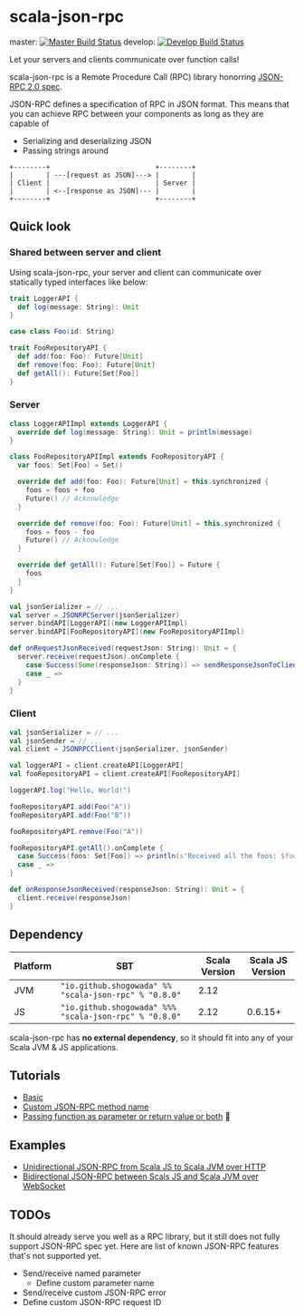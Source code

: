 # scala-json-rpc

master: [![Master Build Status](https://travis-ci.org/shogowada/scala-json-rpc.svg?branch=master)](https://travis-ci.org/shogowada/scala-json-rpc)
develop: [![Develop Build Status](https://travis-ci.org/shogowada/scala-json-rpc.svg?branch=develop)](https://travis-ci.org/shogowada/scala-json-rpc)

Let your servers and clients communicate over function calls!

scala-json-rpc is a Remote Procedure Call (RPC) library honorring [JSON-RPC 2.0 spec](http://www.jsonrpc.org).

JSON-RPC defines a specification of RPC in JSON format. This means that you can achieve RPC between your components as long as they are capable of

- Serializing and deserializing JSON
- Passing strings around

```
+--------+                          +--------+
|        | ---[request as JSON]---> |        |
| Client |                          | Server |
|        | <--[response as JSON]--- |        |
+--------+                          +--------+
```

## Quick look

### Shared between server and client

Using scala-json-rpc, your server and client can communicate over statically typed interfaces like below:

```scala
trait LoggerAPI {
  def log(message: String): Unit
}

case class Foo(id: String)

trait FooRepositoryAPI {
  def add(foo: Foo): Future[Unit]
  def remove(foo: Foo): Future[Unit]
  def getAll(): Future[Set[Foo]]
}
```

### Server

```scala
class LoggerAPIImpl extends LoggerAPI {
  override def log(message: String): Unit = println(message)
}

class FooRepositoryAPIImpl extends FooRepositoryAPI {
  var foos: Set[Foo] = Set()

  override def add(foo: Foo): Future[Unit] = this.synchronized {
    foos = foos + foo
    Future() // Acknowledge
  }

  override def remove(foo: Foo): Future[Unit] = this.synchronized {
    foos = foos - foo
    Future() // Acknowledge
  }

  override def getAll(): Future[Set[Foo]] = Future {
    foos
  }
}

val jsonSerializer = // ...
val server = JSONRPCServer(jsonSerializer)
server.bindAPI[LoggerAPI](new LoggerAPIImpl)
server.bindAPI[FooRepositoryAPI](new FooRepositoryAPIImpl)

def onRequestJsonReceived(requestJson: String): Unit = {
  server.receive(requestJson).onComplete {
    case Success(Some(responseJson: String)) => sendResponseJsonToClient(responseJson)
    case _ =>
  }
}
```

### Client

```scala
val jsonSerializer = // ...
val jsonSender = // ...
val client = JSONRPCClient(jsonSerializer, jsonSender)

val loggerAPI = client.createAPI[LoggerAPI]
val fooRepositoryAPI = client.createAPI[FooRepositoryAPI]

loggerAPI.log("Hello, World!")

fooRepositoryAPI.add(Foo("A"))
fooRepositoryAPI.add(Foo("B"))

fooRepositoryAPI.remove(Foo("A"))

fooRepositoryAPI.getAll().onComplete {
  case Success(foos: Set[Foo]) => println(s"Received all the foos: $foos")
  case _ =>
}

def onResponseJsonReceived(responseJson: String): Unit = {
  client.receive(responseJson)
}
```

## Dependency

|Platform|SBT|Scala Version|Scala JS Version|
|---|---|---|---|
|JVM|```"io.github.shogowada" %% "scala-json-rpc" % "0.8.0"```|2.12||
|JS|```"io.github.shogowada" %%% "scala-json-rpc" % "0.8.0"```|2.12|0.6.15+|

scala-json-rpc has **no external dependency**, so it should fit into any of your Scala JVM & JS applications.

## Tutorials

- [Basic](/tutorials/basic.md)
- [Custom JSON-RPC method name](/tutorials/custom-json-rpc-method-name.md)
- [Passing function as parameter or return value or both](/tutorials/passing-function-as-parameter-or-return-value-or-both.md) :tada:

## Examples

- [Unidirectional JSON-RPC from Scala JS to Scala JVM over HTTP](/examples/e2e)
- [Bidirectional JSON-RPC between Scals JS and Scala JVM over WebSocket](/examples/e2e-web-socket)

## TODOs

It should already serve you well as a RPC library, but it still does not fully support JSON-RPC spec yet. Here are list of known JSON-RPC features that's not supported yet.

- Send/receive named parameter
    - Define custom parameter name
- Send/receive custom JSON-RPC error
- Define custom JSON-RPC request ID
